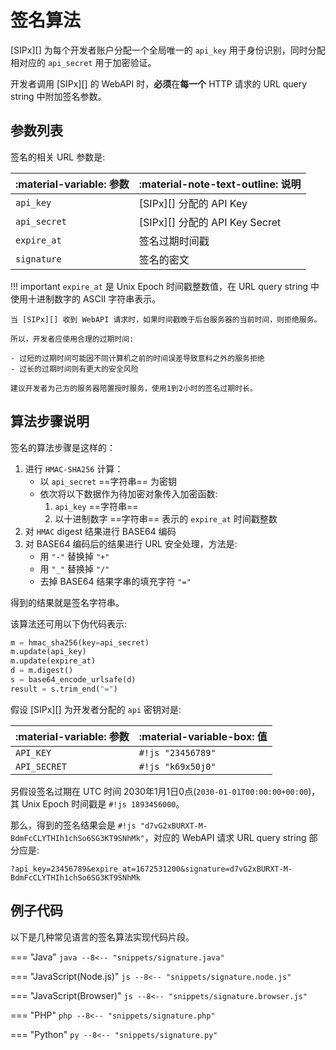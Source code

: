 # 签名算法

[SIPx][] 为每个开发者账户分配一个全局唯一的 `api_key` 用于身份识别，同时分配相对应的 `api_secret` 用于加密验证。

开发者调用 [SIPx][] 的 WebAPI 时，**必须**在**每一个** HTTP 请求的 URL query string 中附加签名参数。

## 参数列表

签名的相关 URL 参数是:

| :material-variable: 参数 | :material-note-text-outline: 说明 |
| ------------------------ | --------------------------------- |
| `api_key`                | [SIPx][] 分配的 API Key           |
| `api_secret`             | [SIPx][] 分配的 API Key Secret    |
| `expire_at`              | 签名过期时间戳                    |
| `signature`              | 签名的密文                        |

!!! important
    `expire_at` 是 Unix Epoch 时间戳整数值，在 URL query string 中使用十进制数字的 ASCII 字符串表示。

    当 [SIPx][] 收到 WebAPI 请求时，如果时间戳晚于后台服务器的当前时间，则拒绝服务。

    所以，开发者应使用合理的过期时间:

    - 过短的过期时间可能因不同计算机之前的时间误差导致意料之外的服务拒绝
    - 过长的过期时间则有更大的安全风险

    建议开发者为己方的服务器陪置授时服务，使用1到2小时的签名过期时长。

## 算法步骤说明

签名的算法步骤是这样的：

1. 进行 `HMAC-SHA256` 计算：
    - 以 `api_secret` ==字符串== 为密钥
    - 依次将以下数据作为待加密对象传入加密函数:
        1. `api_key` ==字符串==
        1. 以十进制数字 ==字符串== 表示的 `expire_at` 时间戳整数
1. 对 `HMAC` digest 结果进行 BASE64 编码
1. 对 BASE64 编码后的结果进行 URL 安全处理，方法是:
    - 用 `"-"` 替换掉 `"+"`
    - 用 `"_"` 替换掉 `"/"`
    - 去掉 BASE64 结果字串的填充字符 `"="`

得到的结果就是签名字符串。

该算法还可用以下伪代码表示:

<!-- markdownlint-disable code-block-style -->
```py title="签名算法伪代码"
m = hmac_sha256(key=api_secret)
m.update(api_key)
m.update(expire_at)
d = m.digest()
s = base64_encode_urlsafe(d)
result = s.trim_end("=")
```
<!-- markdownlint-enable code-block-style -->

假设 [SIPx][] 为开发者分配的 `api` 密钥对是:

| :material-variable: 参数 | :material-variable-box: 值 |
| ------------------------ | -------------------------- |
| `API_KEY`                | `#!js "23456789"`          |
| `API_SECRET`             | `#!js "k69x50j0"`          |

另假设签名过期在 UTC 时间 2030年1月1日0点(`2030-01-01T00:00:00+00:00`)，其 Unix Epoch 时间戳是 `#!js 1893456000`。

那么，得到的签名结果会是 `#!js "d7vG2xBURXT-M-BdmFcCLYTHIh1chSo6SG3KT9SNhMk"`，对应的 WebAPI 请求 URL query string 部分应是:

<!-- markdownlint-disable code-block-style -->
```title="签名的 URL Query String"
?api_key=23456789&expire_at=1672531200&signature=d7vG2xBURXT-M-BdmFcCLYTHIh1chSo6SG3KT9SNhMk
```
<!-- markdownlint-enable code-block-style -->

## 例子代码

以下是几种常见语言的签名算法实现代码片段。

<!-- markdownlint-disable no-space-in-code -->
=== "Java"
    ```java
    --8<-- "snippets/signature.java"
    ```

=== "JavaScript(Node.js)"
    ```js
    --8<-- "snippets/signature.node.js"
    ```

=== "JavaScript(Browser)"
    ```js
    --8<-- "snippets/signature.browser.js"
    ```

=== "PHP"
    ```php
    --8<-- "snippets/signature.php"
    ```

=== "Python"
    ```py
    --8<-- "snippets/signature.py"
    ```
<!-- markdownlint-enable -->
